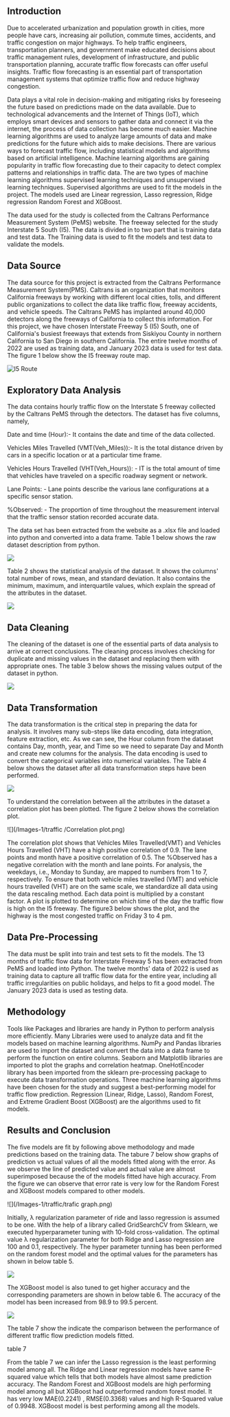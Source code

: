 
## Introduction
Due to accelerated urbanization and population growth in cities, more people have cars, increasing air pollution, commute times, accidents, and traffic congestion on major highways. To help traffic engineers, transportation planners, and government make educated decisions about traffic management rules, development of infrastructure, and public transportation planning, accurate traffic flow forecasts can offer useful insights. Traffic flow forecasting is an essential part of transportation management systems that optimize traffic flow and reduce highway congestion. 

  Data plays a vital role in decision-making and mitigating risks by foreseeing the future based on predictions made on the data available. Due to technological advancements and the Internet of Things (IoT), which employs smart devices and sensors to gather data and connect it via the internet, the process of data collection has become much easier. Machine learning algorithms are used to analyze large amounts of data and make predictions for the future which aids to make decisions. There are various ways to forecast traffic flow, including statistical models and algorithms based on artificial intelligence. Machine learning algorithms are gaining popularity in traffic flow forecasting due to their capacity to detect complex patterns and relationships in traffic data. The are two types of machine learning algorithms supervised learning techniques and unsupervised learning techniques. Supervised algorithms are used to fit the models in the project. The models used are Linear regression, Lasso regression, Ridge regression Random Forest and XGBoost.   

The data used for the study is collected from the Caltrans Performance Measurement System (PeMS) website.  The freeway selected for the study Interstate 5 South (I5). The data is divided in to two part that is training data and test data. The Training data is used to fit the models and test data to validate the models.
## Data Source
The data source for this project is extracted from the Caltrans Performance Measurement System(PMS). Caltrans is an organization that monitors California freeways by working with different local cities, tolls, and different public organizations to collect the data like traffic flow, freeway accidents, and vehicle speeds. The Caltrans PeMS has implanted around 40,000 detectors along the freeways of California to collect this information. For this project, we have chosen Interstate Freeway 5 (I5) South, one of California's busiest freeways that extends from Siskiyou County in northern California to San Diego in southern California. The entire twelve months of 2022 are used as training data, and January 2023 data is used for test data. The figure 1 below show the I5 freeway route map. 

![I5 Route](/Images-1/traffic/I5_1.jpg)

## Exploratory Data Analysis
The data contains hourly traffic flow on the Interstate 5 freeway collected by the Caltrans PeMS through the detectors. The dataset has five columns, namely, 

Date and time (Hour):- It contains the date and time of the data collected. 

Vehicles Miles Travelled (VMT(Veh_Miles)):- It is the total distance driven by cars in a specific location or at a particular time frame. 

Vehicles Hours Travelled (VHT(Veh_Hours)): - IT is the total amount of time that vehicles have traveled on a specific roadway segment or network. 

Lane Points: - Lane points describe the various lane configurations at a specific sensor station. 

%Observed: - The proportion of time throughout the measurement interval that the traffic sensor station recorded accurate data. 

The data set has been extracted from the website as a .xlsx file and loaded into python and converted into a data frame. Table 1 below shows the raw dataset description from python. 

![](/Images-1/traffic/table-1.png)

Table 2 shows the statistical analysis of the dataset. It shows the columns' total number of rows, mean, and standard deviation. It also contains the minimum, maximum, and interquartile values, which explain the spread of the attributes in the dataset. 

![](/Images-1/traffic/table-2.png)

## Data Cleaning

The cleaning of the dataset is one of the essential parts of data analysis to arrive at correct conclusions. The cleaning process involves checking for duplicate and missing values in the dataset and replacing them with appropriate ones. The table 3 below shows the missing values output of the dataset in python.

![](/Images-1/traffic/table-3.png)

## Data Transformation

The data transformation is the critical step in preparing the data for analysis. It involves many sub-steps like data encoding, data integration, feature extraction, etc. As we can see, the Hour column from the dataset contains Day, month, year, and Time so we need to separate Day and Month and create new columns for the analysis. The data encoding is used to convert the categorical variables into numerical variables. The Table 4 below shows the dataset after all data transformation steps have been performed.

![](/Images-1/traffic/table-4.png)

To understand the correlation between all the attributes in the dataset a correlation plot has been plotted. The figure 2 below shows the correlation plot. 

![](/Images-1/traffic
/Correlation plot.png)

The correlation plot shows that Vehicles Miles Travelled(VMT) and Vehicles Hours Travelled (VHT) have a high positive correlation of 0.9. The lane points and month have a positive correlation of 0.5. The %Observed has a negative correlation with the month and lane points. For analysis, the weekdays, i.e., Monday to Sunday, are mapped to numbers from 1 to 7, respectively. To ensure that both vehicle miles travelled (VMT) and vehicle hours travelled (VHT) are on the same scale, we standardize all data using the data rescaling method. Each data point is multiplied by a constant factor. A plot is plotted to determine on which time of the day the traffic flow is high on the I5 freeway. The figure3 below shows the plot, and the highway is the most congested traffic on Friday 3 to 4 pm. 

## Data Pre-Processing

The data must be split into train and test sets to fit the models. The 13 months of traffic flow data for Interstate Freeway 5 has been extracted from PeMS and loaded into Python. The twelve months' data of 2022 is used as training data to capture all traffic flow data for the entire year, including all traffic irregularities on public holidays, and helps to fit a good model. The January 2023 data is used as testing data.

## Methodology

Tools like Packages and libraries are handy in Python to perform analysis more efficiently. Many Libraries were used to analyze data and fit the models based on machine learning algorithms. NumPy and Pandas libraries are used to import the dataset and convert the data into a data frame to perform the function on entire columns. Seaborn and Matplotlib libraries are imported to plot the graphs and correlation heatmap. OneHotEncoder library has been imported from the sklearn pre-processing package to execute data transformation operations. Three machine learning algorithms have been chosen for the study and suggest a best-performing model for traffic flow prediction. Regression (Linear, Ridge, Lasso), Random Forest, and Extreme Gradient Boost (XGBoost) are the algorithms used to fit models. 


## Results and Conclusion

The five models are fit by following above methodology  and made predictions based on the training data.  The tabure 7  below show graphs of prediction vs actual values of all the models fitted along with the error. As we observe the line  of predicted value and actual value are almost superimposed because the of the models fitted have high accuracy. From the figure we can observe that error rate is very low for the Random Forest and XGBoost models compared to other models. 

![](/Images-1/traffic/trafic graph.png)

Initially, λ regularization parameter of ride and lasso regression is assumed to be one. With the help of a library called GridSearchCV from Sklearn, we executed hyperparameter tuning with 10-fold cross-validation. The optimal value λ regularization parameter for both Ridge and Lasso regression are 100 and 0.1, respectively. The hyper parameter tunning has been performed on the random forest model and the optimal values for the parameters has shown in below table 5. 

![](/Images-1/traffic/table-5.png)

The XGBoost model is also tuned to get higher accuracy and the corresponding parameters are shown in below table 6. The accuracy of the model has been increased from 98.9 to 99.5 percent.

![](/Images-1/traffic/table-6.png)

The table 7 show the indicate the comparison between the performance of different traffic flow prediction models fitted.  

table 7

From the table 7 we can infer the Lasso regression is the least performing model among all. The Ridge and Linear regression models have same R-squared value which tells that both models have almost same prediction accuracy. The Random Forest and XGBoost models are high performing model among all but XGBoost had outperformed random forest model. It has very low MAE(0.2241) , RMSE(0.3368) values and high R-Squared value of 0.9948. XGBoost model is best performing among all the models. 

